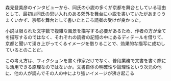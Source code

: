 森見登美彦のインタビューから、同氏の小説の多くが京都を舞台としている理由として、最初は同氏の思い入れのある郊外を舞台に小説を書いていたがあまりうまくいかず、京都を舞台として書いたところ読者の受けが良かった。

小説は限られた文字数で複雑な風景を描写する必要があるため、作者の方が全てを描写するのではなく、それぞれの読者の記憶の中にあるディテールを借りて、京都と聞いて湧き上がってくるイメージを借りることで、効果的な描写に成功しているとのことだ。

この考え方は、フィクションを書く作家だけでなく、普段業務で文書を書く際にも活用できる原理なのではないか。文書自体の明確性や論理性という次元の他に、他の人が読んでその人の中により強いイメージが沸き起こる
